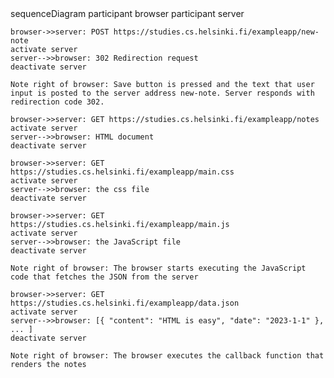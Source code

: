 <div class="mermaid">
sequenceDiagram
    participant browser
    participant server
    
    browser->>server: POST https://studies.cs.helsinki.fi/exampleapp/new-note
    activate server
    server-->>browser: 302 Redirection request
    deactivate server

    Note right of browser: Save button is pressed and the text that user input is posted to the server address new-note. Server responds with redirection code 302.

    browser->>server: GET https://studies.cs.helsinki.fi/exampleapp/notes
    activate server
    server-->>browser: HTML document
    deactivate server
    
    browser->>server: GET https://studies.cs.helsinki.fi/exampleapp/main.css
    activate server
    server-->>browser: the css file
    deactivate server
    
    browser->>server: GET https://studies.cs.helsinki.fi/exampleapp/main.js
    activate server
    server-->>browser: the JavaScript file
    deactivate server
    
    Note right of browser: The browser starts executing the JavaScript code that fetches the JSON from the server
    
    browser->>server: GET https://studies.cs.helsinki.fi/exampleapp/data.json
    activate server
    server-->>browser: [{ "content": "HTML is easy", "date": "2023-1-1" }, ... ]
    deactivate server    

    Note right of browser: The browser executes the callback function that renders the notes 
</div>
